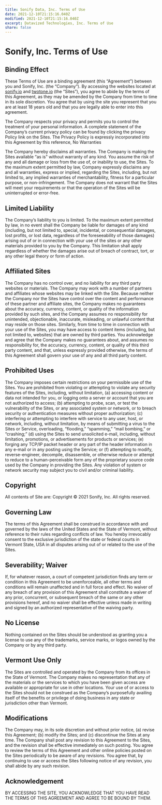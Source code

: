 ```yaml
---
title: Sonify Data, Inc. Terms of Use
date: 2021-12-10T21:15:16.040Z
modified: 2021-12-10T21:15:16.040Z
excerpt: Datavized Technologies, Inc. Terms of Use
share: false
---
```


# **Sonify, Inc. Terms of Use**


## **Binding Effect**

These Terms of Use are a binding agreement (this “Agreement”) between you and Sonify, Inc. (the “Company”). By accessing the websites located at [sonify.io](http://sonify.io) and [twotone.io](https://twotone.io/) (the “Sites”), you agree to abide by the terms of this Agreement, as they may be amended by the Company from time to time in its sole discretion. You agree that by using the site you represent that you are at least 18 years old and that you are legally able to enter into this agreement.  

The Company respects your privacy and permits you to control the treatment of your personal information. A complete statement of the Company’s current privacy policy can be found by clicking the privacy Policy link on the Sites. The Privacy Policy is expressly incorporated into this Agreement by this reference, No Warranties

The Company hereby disclaims all warranties. The Company is making the Sites available “as is” without warranty of any kind. You assume the risk of any and all damage or loss from the use of, or inability to use, the Sites. To the maximum extent permitted by law, Company expressly disclaims any and all warranties, express or implied, regarding the Sites, including, but not limited to, any implied warranties of merchantability, fitness for a particular purpose, or non-infringement. The Company does not warrant that the Sites will meet your requirements or that the operation of the Sites will be uninterrupted or error-free.


## **Limited Liability**

The Company’s liability to you is limited. To the maximum extent permitted by law, in no event shall the Company be liable for damages of any kind (including, but not limited to, special, incidental, or consequential damages, lost profits, or lost data, regardless of the foreseeability of those damages) arising out of or in connection with your use of the sites or any other materials provided to you by the Company. This limitation shall apply regardless of whether the damages arise out of breach of contract, tort, or any other legal theory or form of action.


## **Affiliated Sites**

The Company has no control over, and no liability for any third party websites or materials. The Company may work with a number of partners and affiliates whose websites may be linked with the Site. Because neither the Company nor the Sites have control over the content and performance of these partner and affiliate sites, the Company makes no guarantees about the accuracy, currency, content, or quality of the information provided by such sites, and the Company assumes no responsibility for unintended, objectionable, inaccurate, misleading, or unlawful content that may reside on those sites. Similarly, from time to time in connection with your use of the Sites, you may have access to content items (including, but not limited to, websites) that are owned by third parties. You acknowledge and agree that the Company makes no guarantees about, and assumes no responsibility for, the accuracy, currency, content, or quality of this third party content, and that, unless expressly provided otherwise, the terms of this Agreement shall govern your use of any and all third party content.


## **Prohibited Uses**

The Company imposes certain restrictions on your permissible use of the Sites. You are prohibited from violating or attempting to violate any security features of the Sites, including, without limitation, (a) accessing content or data not intended for you, or logging onto a server or account that you are not authorized to access; (b) attempting to probe, scan, or test the vulnerability of the Sites, or any associated system or network, or to breach security or authentication measures without proper authorization; (c) interfering or attempting to interfere with service to any user, host, or network, including, without limitation, by means of submitting a virus to the Sites or Service, overloading, “flooding,” “spamming,” “mail bombing,” or “crashing;” (d) using the Sites to send unsolicited e-mail, including, without limitation, promotions, or advertisements for products or services; (e) forging any TCP/IP packet header or any part of the header information in any e-mail or in any posting using the Service; or (f) attempting to modify, reverse-engineer, decompile, disassemble, or otherwise reduce or attempt to reduce to a human-perceivable form any of the proprietary source code used by the Company in providing the Sites. Any violation of system or network security may subject you to civil and/or criminal liability.


## **Copyright**

All contents of Site are: Copyright © 2021 Sonify, Inc. All rights reserved.


## **Governing Law**

The terms of this Agreement shall be construed in accordance with and governed by the laws of the United States and the State of Vermont, without reference to their rules regarding conflicts of law. You hereby irrevocably consent to the exclusive jurisdiction of the state or federal courts in Vermont State, USA in all disputes arising out of or related to the use of the Sites.


## **Severability; Waiver**

If, for whatever reason, a court of competent jurisdiction finds any term or condition in this Agreement to be unenforceable, all other terms and conditions will remain unaffected and in full force and effect. No waiver of any breach of any provision of this Agreement shall constitute a waiver of any prior, concurrent, or subsequent breach of the same or any other provisions hereof, and no waiver shall be effective unless made in writing and signed by an authorized representative of the waiving party.


## **No License**

Nothing contained on the Sites should be understood as granting you a license to use any of the trademarks, service marks, or logos owned by the Company or by any third party.


## **Vermont Use Only**

The Sites are controlled and operated by the Company from its offices in the State of Vermont. The Company makes no representation that any of the materials or the services to which you have been given access are available or appropriate for use in other locations. Your use of or access to the Sites should not be construed as the Company’s purposefully availing itself of the benefits or privilege of doing business in any state or jurisdiction other than Vermont.


## **Modifications**

The Company may, in its sole discretion and without prior notice, (a) revise this Agreement; (b) modify the Sites; and (c) discontinue the Sites at any time. The Company shall post any revision to this Agreement to the Sites, and the revision shall be effective immediately on such posting. You agree to review the terms of this Agreement and other online policies posted on the Sites periodically to be aware of any revisions. You agree that, by continuing to use or access the Sites following notice of any revision, you shall abide by any such revision.


## **Acknowledgement**

BY ACCESSING THE SITE, YOU ACKNOWLEDGE THAT YOU HAVE READ THE TERMS OF THIS AGREEMENT AND AGREE TO BE BOUND BY THEM.

